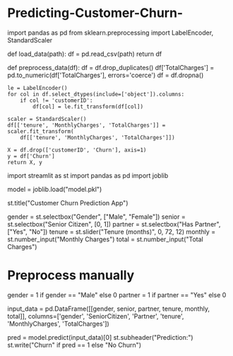 # Predicting-Customer-Churn-
import pandas as pd
from sklearn.preprocessing import LabelEncoder, StandardScaler

def load_data(path):
    df = pd.read_csv(path)
    return df

def preprocess_data(df):
    df = df.drop_duplicates()
    df['TotalCharges'] = pd.to_numeric(df['TotalCharges'], errors='coerce')
    df = df.dropna()

    le = LabelEncoder()
    for col in df.select_dtypes(include=['object']).columns:
        if col != 'customerID':
            df[col] = le.fit_transform(df[col])
    
    scaler = StandardScaler()
    df[['tenure', 'MonthlyCharges', 'TotalCharges']] = scaler.fit_transform(
        df[['tenure', 'MonthlyCharges', 'TotalCharges']])
    
    X = df.drop(['customerID', 'Churn'], axis=1)
    y = df['Churn']
    return X, y
import streamlit as st
import pandas as pd
import joblib

model = joblib.load("model.pkl")

st.title("Customer Churn Prediction App")

gender = st.selectbox("Gender", ["Male", "Female"])
senior = st.selectbox("Senior Citizen", [0, 1])
partner = st.selectbox("Has Partner", ["Yes", "No"])
tenure = st.slider("Tenure (months)", 0, 72, 12)
monthly = st.number_input("Monthly Charges")
total = st.number_input("Total Charges")

# Preprocess manually
gender = 1 if gender == "Male" else 0
partner = 1 if partner == "Yes" else 0

input_data = pd.DataFrame([[gender, senior, partner, tenure, monthly, total]],
                          columns=['gender', 'SeniorCitizen', 'Partner', 'tenure', 'MonthlyCharges', 'TotalCharges'])

pred = model.predict(input_data)[0]
st.subheader("Prediction:")
st.write("Churn" if pred == 1 else "No Churn")
